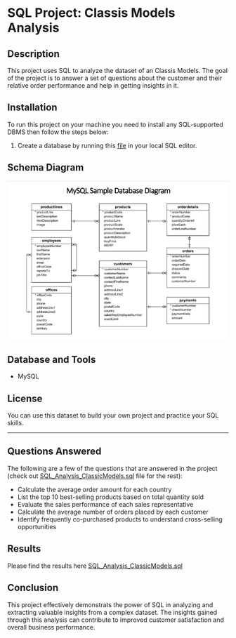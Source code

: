 # SQL Project: Classis Models Analysis


## Description

This project uses SQL to analyze the dataset of an Classis Models. The goal of the project is to answer a set of questions about the customer and their relative order performance and help in getting insights in it.

## Installation

To run this project on your machine you need to install any SQL-supported DBMS then follow the steps below:
1. Create a database by running this <a href="https://github.com/gkteja/Classis-Models-Analysis/blob/main/classicmodelsdb.sql">file</a> in your local SQL editor. 


## Schema Diagram

![Schema Diagram](https://github.com/gkteja/Classis-Models-Analysis/blob/main/ClassisModelsSchema.png)

<!-- ## Usage

Provide instructions and examples for use. Include screenshots as needed.

To add a screenshot, create an `assets/images` folder in your repository and upload your screenshot to it. Then, using the relative filepath, add it to your README using the following syntax:

    ```md
    ![schema](ClassisModelsSchema.png)
    ``` -->

## Database and Tools

* MySQL

## License

You can use this dataset to build your own project and practice your SQL skills.

---


## Questions Answered

The following are a few of the questions that are answered in the project (check out <a href="https://github.com/gkteja/Classis-Models-Analysis/blob/main/SQL_Analysis_ClassicModels.sql">SQL_Analysis_ClassicModels.sql</a> file for the rest):

* Calculate the average order amount for each country
* List the top 10 best-selling products based on total quantity sold
* Evaluate the sales performance of each sales representative
* Calculate the average number of orders placed by each customer
* Identify frequently co-purchased products to understand cross-selling opportunities

## Results

Please find the results here <a href="https://github.com/gkteja/Classis-Models-Analysis/blob/main/SQL_Analysis_ClassicModels.sql">SQL_Analysis_ClassicModels.sql</a>

## Conclusion

This project effectively demonstrats the power of SQL in analyzing and extracting valuable insights from a complex dataset. The insights gained through this analysis can contribute to improved customer satisfaction and overall business performance.



<!--## How to Contribute

If you created an application or package and would like other developers to contribute it, you can include guidelines for how to do so. The [Contributor Covenant](https://www.contributor-covenant.org/) is an industry standard, but you can always write your own if you'd prefer.-->



<!-- ## Conclusion

This project effectively demonstrats the power of SQL in analyzing and extracting valuable insights from a complex dataset. The insights gained through this analysis can contribute to improved customer satisfaction and overall business performance.


I hope this is helpful! -->
